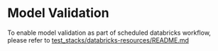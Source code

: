 # Model Validation
To enable model validation as part of scheduled databricks workflow, please refer to [test_stacks/databricks-resources/README.md](../databricks-resources/README.md)